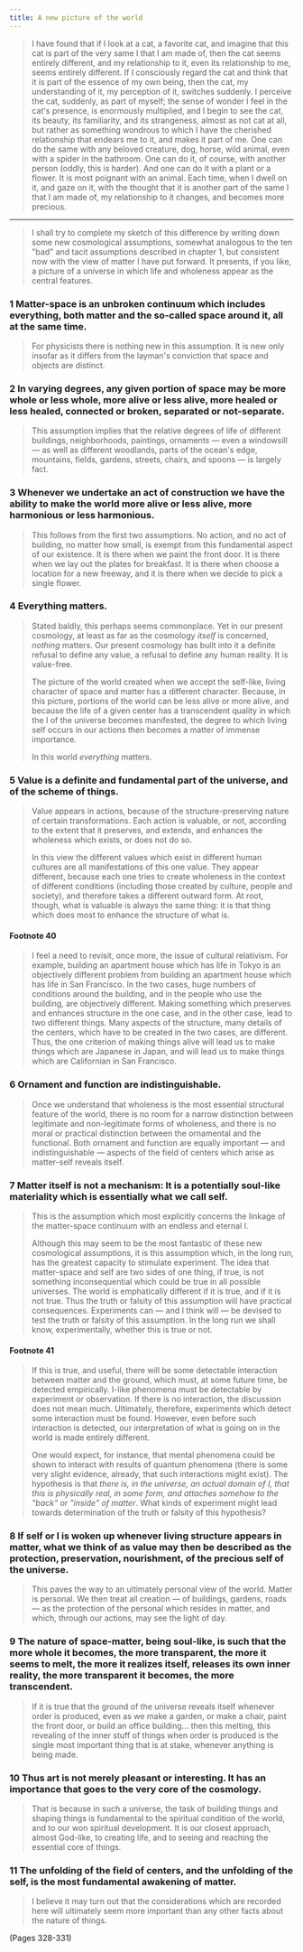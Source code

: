 ```yaml
---
title: A new picture of the world
---
```


> I have found that if I look at a cat, a favorite cat, and imagine that this cat is part of the very same I that I am made of, then the cat seems entirely different, and my relationship to it, even its relationship to me, seems entirely different. If I consciously regard the cat and think that it is part of the essence of my own being, then the cat, my understanding of it, my perception of it, switches suddenly. I perceive the cat, suddenly, as part of myself; the sense of wonder I feel in the cat's presence, is enormously multiplied, and I begin to see the cat, its beauty, its familiarity, and its strangeness, almost as not cat at all, but rather as something wondrous to which I have the cherished relationship that endears me to it, and makes it part of me.
> One can do the same with any beloved creature, dog, horse, wild animal, even with a spider in the bathroom. One can do it, of course, with another person (oddly, this is harder). And one can do it with a plant or a flower. It is most poignant with an animal. Each time, when I dwell on it, and gaze on it, with the thought that it is another part of the same I that I am made of, my relationship to it changes, and becomes more precious.

---

> I shall try to complete my sketch of this difference by writing down some new cosmological assumptions, somewhat analogous to the ten "bad" and tacit assumptions described in chapter 1, but consistent now with the view of matter I have put forward. It presents, if you like, a picture of a universe in which life and wholeness appear as the central features.

### 1 Matter-space is an unbroken continuum which includes everything, both matter and the so-called space around it, all at the same time.
> For physicists there is nothing new in this assumption. It is new only insofar as it differs from the layman's conviction that space and objects are distinct.

### 2 In varying degrees, any given portion of space may be more whole or less whole, more alive or less alive, more healed or less healed, connected or broken, separated or not-separate.
> This assumption implies that the relative degrees of life of different buildings, neighborhoods, paintings, ornaments — even a windowsill — as well as different woodlands, parts of the ocean's edge, mountains, fields, gardens, streets, chairs, and spoons — is largely fact.

### 3 Whenever we undertake an act of construction we have the ability to make the world more alive or less alive, more harmonious or less harmonious.
> This follows from the first two assumptions. No action, and no act of building, no matter how small, is exempt from this fundamental aspect of our existence. It is there when we paint the front door. It is there when we lay out the plates for breakfast. It is there when choose a location for a new freeway, and it is there when we decide to pick a single flower.

### 4 Everything matters.
> Stated baldly, this perhaps seems commonplace. Yet in our present cosmology, at least as far as the cosmology *itself* is concerned, *nothing* matters. Our present cosmology has built into it a definite refusal to define any value, a refusal to define any human reality. It is value-free.
> 
> The picture of the world created when we accept the self-like, living character of space and matter has a different character. Because, in this picture, portions of the world can be less alive or more alive, and because the life of a given center has a transcendent quality in which the I of the universe becomes manifested, the degree to which living self occurs in our actions then becomes a matter of immense importance.
> 
> In this world *everything* matters.

### 5 Value is a definite and fundamental part of the universe, and of the scheme of things.
> Value appears in actions, because of the structure-preserving nature of certain transformations. Each action is valuable, or not, according to the extent that it preserves, and extends, and enhances the wholeness which exists, or does not do so.
> 
> In this view the different values which exist in different human cultures are all manifestations of this one value. They appear different, because each one tries to create wholeness in the context of different conditions (including those created by culture, people and society), and therefore takes a different outward form. At root, though, what is valuable is always the same thing: it is that thing which does most to enhance the structure of what is.

#### Footnote 40
> I feel a need to revisit, once more, the issue of cultural relativism. For example, building an apartment house which has life in Tokyo is an objectively different problem from building an apartment house which has life in San Francisco. In the two cases, huge numbers of conditions around the building, and in the people who use the building, are objectively different. Making something which preserves and enhances structure in the one case, and in the other case, lead to two different things. Many aspects of the structure, many details of the centers, which have to be created in the two cases, are different. Thus, the one criterion of making things alive will lead us to make things which are Japanese in Japan, and will lead us to make things which are Californian in San Francisco.

### 6 Ornament and function are indistinguishable.
> Once we understand that wholeness is the most essential structural feature of the world, there is no room for a narrow distinction between legitimate and non-legitimate forms of wholeness, and there is no moral or practical distinction between the ornamental and the functional. Both ornament and function are equally important — and indistinguishable — aspects of the field of centers which arise as matter-self reveals itself.

### 7 Matter itself is not a mechanism: It is a potentially soul-like materiality which is essentially what we call self.
> This is the assumption which most explicitly concerns the linkage of the matter-space continuum with an endless and eternal I.
> 
> Although this may seem to be the most fantastic of these new cosmological assumptions, it is this assumption which, in the long run, has the greatest capacity to stimulate experiment. The idea that matter-space and self are two sides of one thing, if true, is not something inconsequential which could be true in all possible universes. The world is emphatically different if it is true, and if it is not true. Thus the truth or falsity of this assumption will have practical consequences. Experiments can — and I think will — be devised to test the truth or falsity of this assumption. In the long run we shall know, experimentally, whether this is true or not.

#### Footnote 41
> If this is true, and useful, there will be some detectable interaction between matter and the ground, which must, at some future time, be detected empirically. I-like phenomena must be detectable by experiment or observation. If there is no interaction, the discussion does not mean much. Ultimately, therefore, experiments which detect some interaction must be found. However, even before such interaction is detected, our interpretation of what is going on in the world is made entirely different.
> 
> One would expect, for instance, that mental phenomena could be shown to interact with results of quantum phenomena (there is some very slight evidence, already, that such interactions might exist). The hypothesis is that *there is, in the universe, an actual domain of I, that this is physically real, in some form, and attaches somehow to the "back" or "inside" of matter*. What kinds of experiment might lead towards determination of the truth or falsity of this hypothesis?

### 8 If self or I is woken up whenever living structure appears in matter, what we think of as value may then be described as the protection, preservation, nourishment, of the precious self of the universe.
> This paves the way to an ultimately personal view of the world. Matter is personal. We then treat all creation — of buildings, gardens, roads — as the protection of the personal which resides in matter, and which, through our actions, may see the light of day.

### 9 The nature of space-matter, being soul-like, is such that the more whole it becomes, the more transparent, the more it seems to melt, the more it realizes itself, releases its own inner reality, the more transparent it becomes, the more transcendent.
> If it is true that the ground of the universe reveals itself whenever order is produced, even as we make a garden, or make a chair, paint the front door, or build an office building… then this melting, this revealing of the inner stuff of things when order is produced is the single most important thing that is at stake, whenever anything is being made.

### 10 Thus art is not merely pleasant or interesting. It has an importance that goes to the very core of the cosmology.
> That is because in such a universe, the task of building things and shaping things is fundamental to the spiritual condition of the world, and to our won spiritual development. It is our closest approach, almost God-like, to creating life, and to seeing and reaching the essential core of things.

### 11 The unfolding of the field of centers, and the unfolding of the self, is the most fundamental awakening of matter.
> I believe it may turn out that the considerations which are recorded here will ultimately seem more important than any other facts about the nature of things.

(Pages 328-331)